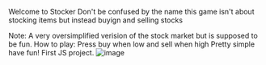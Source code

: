Welcome to Stocker
Don't be confused by the name this game isn't about stocking items but instead buyign and selling stocks


Note:
A very oversimplified verision of the stock market but is supposed to be fun.
How to play:
Press buy when low and sell when high
Pretty simple have fun!
First JS project.
![image](https://github.com/user-attachments/assets/4f40b47b-5472-4326-9e07-2f4e23bd9a6b)
